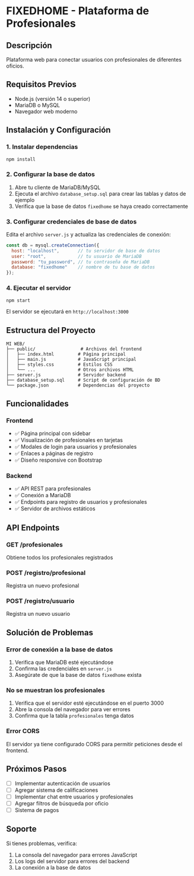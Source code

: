 # FIXEDHOME - Plataforma de Profesionales

## Descripción
Plataforma web para conectar usuarios con profesionales de diferentes oficios.

## Requisitos Previos
- Node.js (versión 14 o superior)
- MariaDB o MySQL
- Navegador web moderno

## Instalación y Configuración

### 1. Instalar dependencias
```bash
npm install
```

### 2. Configurar la base de datos
1. Abre tu cliente de MariaDB/MySQL
2. Ejecuta el archivo `database_setup.sql` para crear las tablas y datos de ejemplo
3. Verifica que la base de datos `fixedhome` se haya creado correctamente

### 3. Configurar credenciales de base de datos
Edita el archivo `server.js` y actualiza las credenciales de conexión:
```javascript
const db = mysql.createConnection({
  host: "localhost",       // tu servidor de base de datos
  user: "root",            // tu usuario de MariaDB
  password: "tu_password", // tu contraseña de MariaDB
  database: "fixedhome"    // nombre de tu base de datos
});
```

### 4. Ejecutar el servidor
```bash
npm start
```

El servidor se ejecutará en `http://localhost:3000`

## Estructura del Proyecto
```
MI WEB/
├── public/                 # Archivos del frontend
│   ├── index.html         # Página principal
│   ├── main.js            # JavaScript principal
│   ├── styles.css         # Estilos CSS
│   └── ...                # Otros archivos HTML
├── server.js              # Servidor backend
├── database_setup.sql     # Script de configuración de BD
└── package.json           # Dependencias del proyecto
```

## Funcionalidades

### Frontend
- ✅ Página principal con sidebar
- ✅ Visualización de profesionales en tarjetas
- ✅ Modales de login para usuarios y profesionales
- ✅ Enlaces a páginas de registro
- ✅ Diseño responsive con Bootstrap

### Backend
- ✅ API REST para profesionales
- ✅ Conexión a MariaDB
- ✅ Endpoints para registro de usuarios y profesionales
- ✅ Servidor de archivos estáticos

## API Endpoints

### GET /profesionales
Obtiene todos los profesionales registrados

### POST /registro/profesional
Registra un nuevo profesional

### POST /registro/usuario
Registra un nuevo usuario

## Solución de Problemas

### Error de conexión a la base de datos
1. Verifica que MariaDB esté ejecutándose
2. Confirma las credenciales en `server.js`
3. Asegúrate de que la base de datos `fixedhome` exista

### No se muestran los profesionales
1. Verifica que el servidor esté ejecutándose en el puerto 3000
2. Abre la consola del navegador para ver errores
3. Confirma que la tabla `profesionales` tenga datos

### Error CORS
El servidor ya tiene configurado CORS para permitir peticiones desde el frontend.

## Próximos Pasos
- [ ] Implementar autenticación de usuarios
- [ ] Agregar sistema de calificaciones
- [ ] Implementar chat entre usuarios y profesionales
- [ ] Agregar filtros de búsqueda por oficio
- [ ] Sistema de pagos

## Soporte
Si tienes problemas, verifica:
1. La consola del navegador para errores JavaScript
2. Los logs del servidor para errores del backend
3. La conexión a la base de datos

